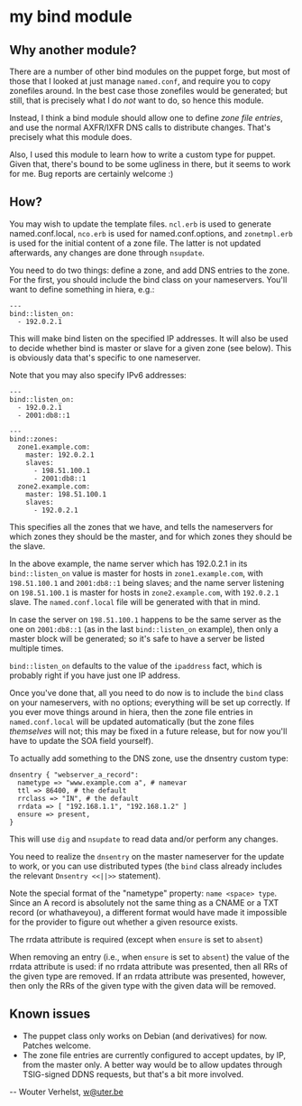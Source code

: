 my bind module
==============

Why another module?
-------------------

There are a number of other bind modules on the puppet forge, but most
of those that I looked at just manage `named.conf`, and require you to
copy zonefiles around. In the best case those zonefiles would be
generated; but still, that is precisely what I do *not* want to do, so
hence this module.

Instead, I think a bind module should allow one to define _zone file
entries_, and use the normal AXFR/IXFR DNS calls to distribute changes.
That's precisely what this module does.

Also, I used this module to learn how to write a custom type for puppet.
Given that, there's bound to be some ugliness in there, but it seems to
work for me. Bug reports are certainly welcome :)

How?
----

You may wish to update the template files. `ncl.erb` is used to generate
named.conf.local, `nco.erb` is used for named.conf.options, and
`zonetmpl.erb` is used for the initial content of a zone file. The latter is
not updated afterwards, any changes are done through `nsupdate`.

You need to do two things: define a zone, and add DNS entries to the
zone. For the first, you should include the bind class on your
nameservers. You'll want to define something in hiera, e.g.:

    ---
    bind::listen_on: 
      - 192.0.2.1

This will make bind listen on the specified IP addresses. It will also
be used to decide whether bind is master or slave for a given zone (see
below). This is obviously data that's specific to one nameserver.

Note that you may also specify IPv6 addresses:

    ---
    bind::listen_on:
      - 192.0.2.1
      - 2001:db8::1

    ---
    bind::zones:
      zone1.example.com:
        master: 192.0.2.1
        slaves:
          - 198.51.100.1
          - 2001:db8::1
      zone2.example.com:
        master: 198.51.100.1
        slaves:
          - 192.0.2.1

This specifies all the zones that we have, and tells the nameservers
for which zones they should be the master, and for which zones they
should be the slave.

In the above example, the name server which has 192.0.2.1 in its
`bind::listen_on` value is master for hosts in `zone1.example.com`, with
`198.51.100.1` and `2001:db8::1` being slaves; and the name server
listening on `198.51.100.1` is master for hosts in `zone2.example.com`,
with `192.0.2.1` slave. The `named.conf.local` file will be generated
with that in mind.

In case the server on `198.51.100.1` happens to be the same server as
the one on `2001:db8::1` (as in the last `bind::listen_on` example),
then only a master block will be generated; so it's safe to have a
server be listed multiple times.

`bind::listen_on` defaults to the value of the `ipaddress` fact, which
is probably right if you have just one IP address.

Once you've done that, all you need to do now is to include the `bind`
class on your nameservers, with no options; everything will be set up
correctly. If you ever move things around in hiera, then the zone file
entries in `named.conf.local` will be updated automatically (but the
zone files _themselves_ will not; this may be fixed in a future release,
but for now you'll have to update the SOA field yourself).

To actually add something to the DNS zone, use the dnsentry custom type:

    dnsentry { "webserver_a_record":
      nametype => "www.example.com a", # namevar
      ttl => 86400, # the default
      rrclass => "IN", # the default
      rrdata => [ "192.168.1.1", "192.168.1.2" ]
      ensure => present,
    }

This will use `dig` and `nsupdate` to read data and/or perform any
changes.

You need to realize the `dnsentry` on the master nameserver for the
update to work, or you can use distributed types (the `bind` class
already includes the relevant `Dnsentry <<||>>` statement).

Note the special format of the "nametype" property: `name <space> type`.
Since an A record is absolutely not the same thing as a CNAME or a TXT
record (or whathaveyou), a different format would have made it
impossible for the provider to figure out whether a given resource
exists.

The rrdata attribute is required (except when `ensure` is set to `absent`)

When removing an entry (i.e., when `ensure` is set to `absent`) the
value of the rrdata attribute is used: if no rrdata attribute was presented,
then all RRs of the given type are removed. If an rrdata attribute was
presented, however, then only the RRs of the given type with the given
data will be removed.

Known issues
------------

- The puppet class only works on Debian (and derivatives) for now.
  Patches welcome.
- The zone file entries are currently configured to accept updates, by
  IP, from the master only. A better way would be to allow updates
  through TSIG-signed DDNS requests, but that's a bit more involved.

 -- Wouter Verhelst, <w@uter.be>
